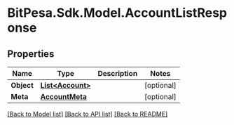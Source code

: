 # BitPesa.Sdk.Model.AccountListResponse
## Properties

Name | Type | Description | Notes
------------ | ------------- | ------------- | -------------
**Object** | [**List&lt;Account&gt;**](Account.md) |  | [optional] 
**Meta** | [**AccountMeta**](AccountMeta.md) |  | [optional] 

[[Back to Model list]](../README.md#documentation-for-models) [[Back to API list]](../README.md#documentation-for-api-endpoints) [[Back to README]](../README.md)

